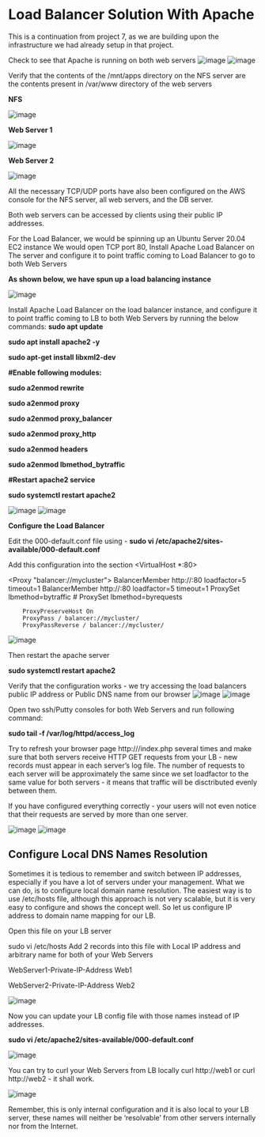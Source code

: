 <h1>Load Balancer Solution With Apache</h1>

This is a continuation from project 7, as we are building upon the infrastructure we had already setup in that project.

Check to see that Apache is running on both web servers
![image](https://user-images.githubusercontent.com/22638955/114963983-ca6da180-9e65-11eb-8b11-5007b0d860ae.png)
![image](https://user-images.githubusercontent.com/22638955/114964110-fc7f0380-9e65-11eb-88f6-111aca4b087a.png)


Verify that the contents of the /mnt/apps directory on the NFS server are the contents present in /var/www directory of the web servers

<b>NFS</b>

![image](https://user-images.githubusercontent.com/22638955/114964633-06553680-9e67-11eb-8af9-07346c38089e.png)

<B>Web Server 1</b>

![image](https://user-images.githubusercontent.com/22638955/114964686-1d942400-9e67-11eb-8bed-463d9a98832f.png)

<b>Web Server 2</b>

![image](https://user-images.githubusercontent.com/22638955/114964728-300e5d80-9e67-11eb-8f7b-b00a71088640.png)

All the necessary TCP/UDP ports have also been configured on the AWS console for the NFS server, all web servers, and the DB server.

Both web servers can be accessed by clients using their public IP addresses.


For the Load Balancer, we would be spinning up an Ubuntu Server 20.04 EC2 instance
We would open TCP port 80, Install Apache Load Balancer on The server and configure it to point traffic coming to Load Balancer to go to both Web Servers

<b>As shown below, we have spun up a load balancing instance</b>

![image](https://user-images.githubusercontent.com/22638955/114966997-91383000-9e6b-11eb-9147-c14fd0e2d304.png)

Install Apache Load Balancer on the load balancer instance, and configure it to point traffic coming to LB to both Web Servers by running the below commands:
<b>
sudo apt update
  
sudo apt install apache2 -y

sudo apt-get install libxml2-dev

#Enable following modules:

sudo a2enmod rewrite

sudo a2enmod proxy

sudo a2enmod proxy_balancer

sudo a2enmod proxy_http

sudo a2enmod headers

sudo a2enmod lbmethod_bytraffic

#Restart apache2 service

sudo systemctl restart apache2  
</b>

![image](https://user-images.githubusercontent.com/22638955/114967734-e6287600-9e6c-11eb-85ff-0e00ef38cb2f.png)
![image](https://user-images.githubusercontent.com/22638955/114968007-6353eb00-9e6d-11eb-9507-8e5965dca8b2.png)

<b>Configure the Load Balancer</b>

Edit the 000-default.conf file using - <b>sudo vi /etc/apache2/sites-available/000-default.conf</b>

Add this configuration into the section <VirtualHost *:80>  </VirtualHost>

<Proxy "balancer://mycluster">
               BalancerMember http://<WebServer1-Private-IP-Address>:80 loadfactor=5 timeout=1
               BalancerMember http://<WebServer2-Private-IP-Address>:80 loadfactor=5 timeout=1
               ProxySet lbmethod=bytraffic
               # ProxySet lbmethod=byrequests
        </Proxy>

        ProxyPreserveHost On
        ProxyPass / balancer://mycluster/
        ProxyPassReverse / balancer://mycluster/
        
![image](https://user-images.githubusercontent.com/22638955/114968899-2e489800-9e6f-11eb-90c4-a94be71f19a2.png)

Then restart the apache server

<b>sudo systemctl restart apache2</b>

Verify that the configuration works - we try accessing the load balancers public IP address or Public DNS name from our browser
![image](https://user-images.githubusercontent.com/22638955/114969701-db6fe000-9e70-11eb-91cd-6f0816fd8bef.png)
![image](https://user-images.githubusercontent.com/22638955/114969759-f3476400-9e70-11eb-894b-b1c42e139d0e.png)

Open two ssh/Putty consoles for both Web Servers and run following command:

<b>sudo tail -f /var/log/httpd/access_log</b>

Try to refresh your browser page http://<Load-Balancer-Public-IP-Address-or-Public-DNS-Name>/index.php several times and make sure that both servers receive HTTP GET requests from your LB - new records must appear in each server’s log file. The number of requests to each server will be approximately the same since we set loadfactor to the same value for both servers - it means that traffic will be disctributed evenly between them.

If you have configured everything correctly - your users will not even notice that their requests are served by more than one server.

![image](https://user-images.githubusercontent.com/22638955/114971455-3eaf4180-9e74-11eb-8598-ffdab24ef91c.png)
![image](https://user-images.githubusercontent.com/22638955/114971506-5e466a00-9e74-11eb-855d-d4ff4a73658c.png)

<h2>Configure Local DNS Names Resolution</h2>
Sometimes it is tedious to remember and switch between IP addresses, especially if you have a lot of servers under your management. What we can do, is to configure local domain name resolution. The easiest way is to use /etc/hosts file, although this approach is not very scalable, but it is very easy to configure and shows the concept well. So let us configure IP address to domain name mapping for our LB.

Open this file on your LB server

sudo vi /etc/hosts
Add 2 records into this file with Local IP address and arbitrary name for both of your Web Servers

WebServer1-Private-IP-Address Web1

WebServer2-Private-IP-Address Web2

![image](https://user-images.githubusercontent.com/22638955/114972046-969a7800-9e75-11eb-8e4d-529f0fdb5f0f.png)

Now you can update your LB config file with those names instead of IP addresses.

<b>sudo vi /etc/apache2/sites-available/000-default.conf</b>

![image](https://user-images.githubusercontent.com/22638955/114972245-11fc2980-9e76-11eb-8ac6-97afd6fcb8f8.png)

You can try to curl your Web Servers from LB locally curl http://web1 or curl http://web2 - it shall work.

![image](https://user-images.githubusercontent.com/22638955/114973068-94391d80-9e77-11eb-9702-3e9e25bd77a6.png)

Remember, this is only internal configuration and it is also local to your LB server, these names will neither be ‘resolvable’ from other servers internally nor from the Internet.
